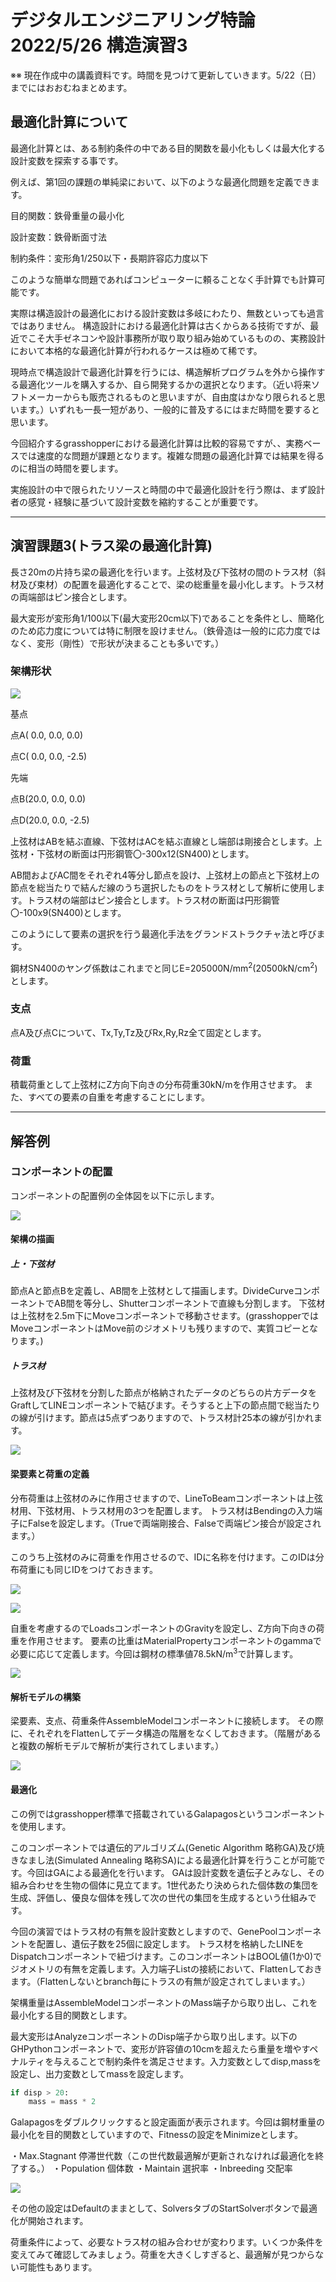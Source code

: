 # デジタルエンジニアリング特論2022/5/26 構造演習3

※※ 現在作成中の講義資料です。時間を見つけて更新していきます。5/22（日）までにはおおむねまとめます。

## 最適化計算について

最適化計算とは、ある制約条件の中である目的関数を最小化もしくは最大化する設計変数を探索する事です。

例えば、第1回の課題の単純梁において、以下のような最適化問題を定義できます。

目的関数：鉄骨重量の最小化

設計変数：鉄骨断面寸法

制約条件：変形角1/250以下・長期許容応力度以下

このような簡単な問題であればコンピューターに頼ることなく手計算でも計算可能です。

実際は構造設計の最適化における設計変数は多岐にわたり、無数といっても過言ではありません。
構造設計における最適化計算は古くからある技術ですが、最近でこそ大手ゼネコンや設計事務所が取り取り組み始めているものの、実務設計において本格的な最適化計算が行われるケースは極めて稀です。

現時点で構造設計で最適化計算を行うには、構造解析プログラムを外から操作する最適化ツールを購入するか、自ら開発するかの選択となります。（近い将来ソフトメーカーからも販売されるものと思いますが、自由度はかなり限られると思います。）いずれも一長一短があり、一般的に普及するにはまだ時間を要すると思います。

今回紹介するgrasshopperにおける最適化計算は比較的容易ですが、、実務ベースでは速度的な問題が課題となります。複雑な問題の最適化計算では結果を得るのに相当の時間を要します。

実施設計の中で限られたリソースと時間の中で最適化設計を行う際は、まず設計者の感覚・経験に基づいて設計変数を縮約することが重要です。

<!-- 構造設計における最適化計算には様々の種類が考えられます。
例えば、部材寸法の最適化、部材配置の最適化、架構形状の最適化などが想像がつきます。-->

---
## 演習課題3(トラス梁の最適化計算)

長さ20mの片持ち梁の最適化を行います。上弦材及び下弦材の間のトラス材（斜材及び束材）の配置を最適化することで、梁の総重量を最小化します。トラス材の両端部はピン接合とします。

最大変形が変形角1/100以下(最大変形20cm以下)であることを条件とし、簡略化のため応力度については特に制限を設けません。（鉄骨造は一般的に応力度ではなく、変形（剛性）で形状が決まることも多いです。）

### 架構形状

![](img/2022-05-20-15-30-10.png)

基点

点A( 0.0, 0.0, 0.0)

点C( 0.0, 0.0, -2.5)

先端

点B(20.0, 0.0, 0.0)

点D(20.0, 0.0, -2.5)

上弦材はABを結ぶ直線、下弦材はACを結ぶ直線とし端部は剛接合とします。上弦材・下弦材の断面は円形鋼管〇-300x12(SN400)とします。

AB間およびAC間をそれぞれ4等分し節点を設け、上弦材上の節点と下弦材上の節点を総当たりで結んだ線のうち選択したものをトラス材として解析に使用します。トラス材の端部はピン接合とします。トラス材の断面は円形鋼管〇-100x9(SN400)とします。

このようにして要素の選択を行う最適化手法をグランドストラクチャ法と呼びます。

鋼材SN400のヤング係数はこれまでと同じE=205000N/mm<sup>2</sup>(20500kN/cm<sup>2</sup>)とします。

### 支点

点A及び点Cについて、Tx,Ty,Tz及びRx,Ry,Rz全て固定とします。

### 荷重

積載荷重として上弦材にZ方向下向きの分布荷重30kN/mを作用させます。
また、すべての要素の自重を考慮することにします。

---

## 解答例

### コンポーネントの配置

コンポーネントの配置例の全体図を以下に示します。

![](2022-05-20-15-40-34.png)


#### 架構の描画

##### 上・下弦材
節点Aと節点Bを定義し、AB間を上弦材として描画します。DivideCurveコンポーネントでAB間を等分し、Shutterコンポーネントで直線も分割します。
下弦材は上弦材を2.5m下にMoveコンポーネントで移動させます。(grasshopperではMoveコンポーネントはMove前のジオメトリも残りますので、実質コピーとなります。)

##### トラス材
上弦材及び下弦材を分割した節点が格納されたデータのどちらの片方データをGraftしてLINEコンポーネントで結びます。そうすると上下の節点間で総当たりの線が引けます。節点は5点ずつありますので、トラス材計25本の線が引かれます。

![](2022-05-20-15-41-16.png)


#### 梁要素と荷重の定義

分布荷重は上弦材のみに作用させますので、LineToBeamコンポーネントは上弦材用、下弦材用、トラス材用の3つを配置します。
トラス材はBendingの入力端子にFalseを設定します。（Trueで両端剛接合、Falseで両端ピン接合が設定されます。）

このうち上弦材のみに荷重を作用させるので、IDに名称を付けます。このIDは分布荷重にも同じIDをつけておきます。

![](img/2022-05-19-21-20-49.png)

![](img/2022-05-20-14-53-17.png)

自重を考慮するのでLoadsコンポーネントのGravityを設定し、Z方向下向きの荷重を作用させます。
要素の比重はMaterialPropertyコンポーネントのgammaで必要に応じて定義します。今回は鋼材の標準値78.5kN/m<sup>3</sup>で計算します。


![](img/2022-05-19-21-21-45.png)

#### 解析モデルの構築

梁要素、支点、荷重条件AssembleModelコンポーネントに接続します。
その際に、それぞれをFlattenしてデータ構造の階層をなくしておきます。（階層があると複数の解析モデルで解析が実行されてしまいます。）

![](img/2022-05-20-14-16-12.png)

#### 最適化

この例ではgrasshopper標準で搭載されているGalapagosというコンポーネントを使用します。

このコンポーネントでは遺伝的アルゴリズム(Genetic Algorithm 略称GA)及び焼きなまし法(Simulated Annealing 略称SA)による最適化計算を行うことが可能です。今回はGAによる最適化を行います。
GAは設計変数を遺伝子とみなし、その組み合わせを生物の個体に見立てます。1世代あたり決められた個体数の集団を生成、評価し、優良な個体を残して次の世代の集団を生成するという仕組みです。

今回の演習ではトラス材の有無を設計変数としますので、GenePoolコンポーネントを配置し、遺伝子数を25個に設定します。
トラス材を格納したLINEをDispatchコンポーネントで紐づけます。このコンポーネントはBOOL値(1か0)でジオメトリの有無を定義します。入力端子Listの接続において、Flattenしておきます。（Flattenしないとbranch毎にトラスの有無が設定されてしまいます。）

架構重量はAssembleModelコンポーネントのMass端子から取り出し、これを最小化する目的関数とします。

最大変形はAnalyzeコンポーネントのDisp端子から取り出します。以下のGHPythonコンポーネントで、変形が許容値の10cmを超えたら重量を増やすペナルティを与えることで制約条件を満足させます。入力変数としてdisp,massを設定し、出力変数としてmassを設定します。

```python
if disp > 20:
    mass = mass * 2
```

Galapagosをダブルクリックすると設定画面が表示されます。今回は鋼材重量の最小化を目的関数としていますので、Fitnessの設定をMinimizeとします。

・Max.Stagnant 停滞世代数（この世代数最適解が更新されなければ最適化を終了する。）
・Population 個体数
・Maintain 選択率
・Inbreeding 交配率

![](img/2022-05-20-10-04-46.png)

その他の設定はDefaultのままとして、SolversタブのStartSolverボタンで最適化が開始されます。

荷重条件によって、必要なトラス材の組み合わせが変わります。いくつか条件を変えてみて確認してみましょう。荷重を大きくしすぎると、最適解が見つからない可能性もあります。
